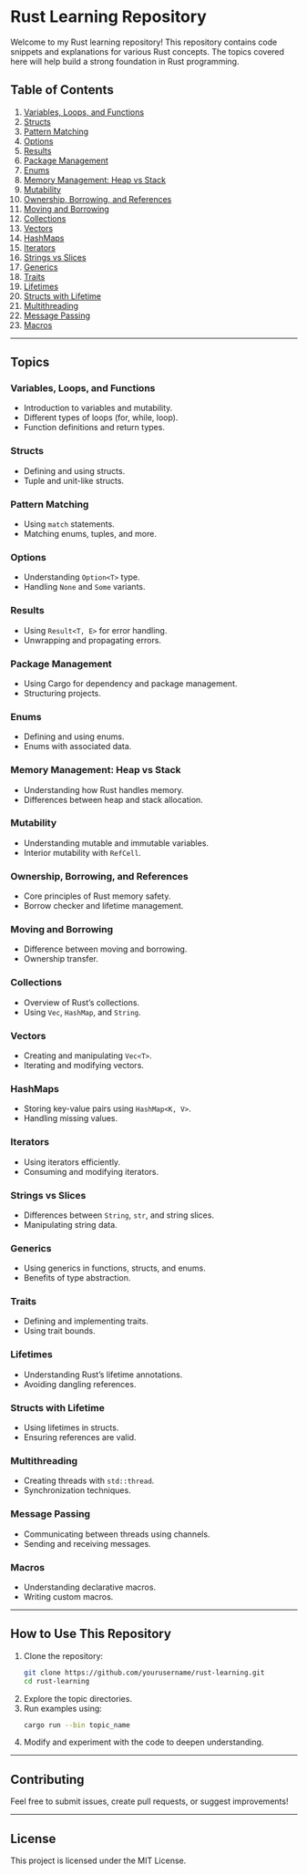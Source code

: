 # Rust Learning Repository

Welcome to my Rust learning repository! This repository contains code snippets and explanations for various Rust concepts. The topics covered here will help build a strong foundation in Rust programming.

## Table of Contents

1. [Variables, Loops, and Functions](#variables-loops-and-functions)
2. [Structs](#structs)
3. [Pattern Matching](#pattern-matching)
4. [Options](#options)
5. [Results](#results)
6. [Package Management](#package-management)
7. [Enums](#enums)
8. [Memory Management: Heap vs Stack](#memory-management-heap-vs-stack)
9. [Mutability](#mutability)
10. [Ownership, Borrowing, and References](#ownership-borrowing-and-references)
11. [Moving and Borrowing](#moving-and-borrowing)
12. [Collections](#collections)
13. [Vectors](#vectors)
14. [HashMaps](#hashmaps)
15. [Iterators](#iterators)
16. [Strings vs Slices](#strings-vs-slices)
17. [Generics](#generics)
18. [Traits](#traits)
19. [Lifetimes](#lifetimes)
20. [Structs with Lifetime](#structs-with-lifetime)
21. [Multithreading](#multithreading)
22. [Message Passing](#message-passing)
23. [Macros](#macros)

---

## Topics

### Variables, Loops, and Functions

- Introduction to variables and mutability.
- Different types of loops (for, while, loop).
- Function definitions and return types.

### Structs

- Defining and using structs.
- Tuple and unit-like structs.

### Pattern Matching

- Using `match` statements.
- Matching enums, tuples, and more.

### Options

- Understanding `Option<T>` type.
- Handling `None` and `Some` variants.

### Results

- Using `Result<T, E>` for error handling.
- Unwrapping and propagating errors.

### Package Management

- Using Cargo for dependency and package management.
- Structuring projects.

### Enums

- Defining and using enums.
- Enums with associated data.

### Memory Management: Heap vs Stack

- Understanding how Rust handles memory.
- Differences between heap and stack allocation.

### Mutability

- Understanding mutable and immutable variables.
- Interior mutability with `RefCell`.

### Ownership, Borrowing, and References

- Core principles of Rust memory safety.
- Borrow checker and lifetime management.

### Moving and Borrowing

- Difference between moving and borrowing.
- Ownership transfer.

### Collections

- Overview of Rust’s collections.
- Using `Vec`, `HashMap`, and `String`.

### Vectors

- Creating and manipulating `Vec<T>`.
- Iterating and modifying vectors.

### HashMaps

- Storing key-value pairs using `HashMap<K, V>`.
- Handling missing values.

### Iterators

- Using iterators efficiently.
- Consuming and modifying iterators.

### Strings vs Slices

- Differences between `String`, `str`, and string slices.
- Manipulating string data.

### Generics

- Using generics in functions, structs, and enums.
- Benefits of type abstraction.

### Traits

- Defining and implementing traits.
- Using trait bounds.

### Lifetimes

- Understanding Rust’s lifetime annotations.
- Avoiding dangling references.

### Structs with Lifetime

- Using lifetimes in structs.
- Ensuring references are valid.

### Multithreading

- Creating threads with `std::thread`.
- Synchronization techniques.

### Message Passing

- Communicating between threads using channels.
- Sending and receiving messages.

### Macros

- Understanding declarative macros.
- Writing custom macros.

---

## How to Use This Repository

1. Clone the repository:
   ```sh
   git clone https://github.com/yourusername/rust-learning.git
   cd rust-learning
   ```
2. Explore the topic directories.
3. Run examples using:
   ```sh
   cargo run --bin topic_name
   ```
4. Modify and experiment with the code to deepen understanding.

---

## Contributing

Feel free to submit issues, create pull requests, or suggest improvements!

---

## License

This project is licensed under the MIT License.
